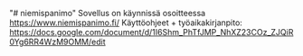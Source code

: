 "# niemispanimo" 
Sovellus on käynnissä osoitteessa https://www.niemispanimo.fi/
Käyttöohjeet + työaikakirjanpito: https://docs.google.com/document/d/1I6Shm_PhTfJMP_NhXZ23COz_ZJQiR0Yg6RR4WzM9OMM/edit
